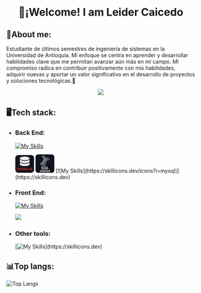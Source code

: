 <div align="center">
  
  # 👋¡Welcome! I am Leider Caicedo
  
</div>

## 🌟About me: 

Estudiante de últimos semestres de ingeniería de sistemas en la Universidad de Antioquia. Mi enfoque se centra en aprender y desarrollar habilidades clave que me permitan avanzar aún más en mi campo. Mi compromiso radica en contribuir positivamente con mis habilidades, adquirir nuevas y aportar un valor significativo en el desarrollo de proyectos y soluciones tecnológicas.👏

  <div align="center">
    <img src="https://github-readme-stats.vercel.app/api?username=Leider-20&show_icons=true&theme=dark" />
  </div>

<!---->

## 🖥️Tech stack:  

- ### Back End:

  [![My Skills](https://skillicons.dev/icons?i=java,spring,idea,maven)](https://skillicons.dev)
  <div>
    <img src="https://github.com/Leider-20/Leider-20/blob/main/icons/oracle.png?raw=true" width="50" />
    <img src="https://github.com/Leider-20/Leider-20/blob/main/icons/sqlserver.png?raw=true" width="50" />
    [![My Skills](https://skillicons.dev/icons?i=mysql)](https://skillicons.dev)
  </div>

          
- ### Front End:
  
  [![My Skills](https://skillicons.dev/icons?i=js,html,css,vscode)](https://skillicons.dev)
  <div>
    <a href="https://skillicons.dev">
      <img src="https://skillicons.dev/icons?i=angular,bootstrap"/>
    </a>
  </div>
  
- ### Other tools:

  [![My Skills](https://skillicons.dev/icons?i=python,git,github,postman,)](https://skillicons.dev)

<!---->

## 📊Top langs:  
![Top Langs](https://github-readme-stats.vercel.app/api/top-langs/?username=Leider-20&size_weight=0.5&count_weight=0.5)

  


<!--
**Leider-20/Leider-20** is a ✨ _special_ ✨ repository because its `README.md` (this file) appears on your GitHub profile.

Here are some ideas to get you started:

- 🔭 I’m currently working on ...
- 🌱 I’m currently learning ...
- 👯 I’m looking to collaborate on ...
- 🤔 I’m looking for help with ...
- 💬 Ask me about ...
- 📫 How to reach me: ...
- 😄 Pronouns: ...
- ⚡ Fun fact: ...
-->
